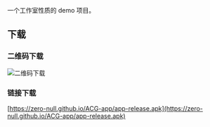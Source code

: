 一个工作室性质的 demo 项目。

## 下载
### 二维码下载
![二维码下载](https://zero-null.github.io/ACG-app/1558765876.png)

### 链接下载
[https://zero-null.github.io/ACG-app/app-release.apk](https://zero-null.github.io/ACG-app/app-release.apk)
